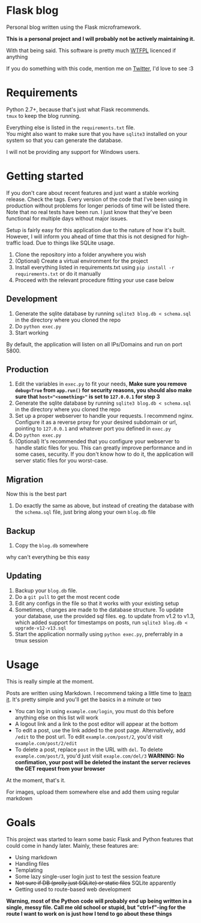 Flask blog
==========

Personal blog written using the Flask microframework.

**This is a personal project and I will probably not be actively maintaining it.**

With that being said. This software is pretty much [WTFPL](https://en.wikipedia.org/wiki/WTFPL) licenced if anything

If you do something with this code, mention me on [Twitter](http://twitter.com/QuadPiece), I'd love to see :3

Requirements
============

Python 2.7+, because that's just what Flask recommends.  
`tmux` to keep the blog running.

Everything else is listed in the `requirements.txt` file.  
You might also want to make sure that you have `sqlite3` installed on your system so that you can generate the database.

I will not be providing any support for Windows users.

Getting started
===============

If you don't care about recent features and just want a stable working release. Check the tags. Every version of the code that I've been using in production without problems for longer periods of time will be listed there.  
Note that no real tests have been run. I just know that they've been functional for multiple days without major issues.

Setup is fairly easy for this application due to the nature of how it's built. However, I will inform you ahead of time that this is not designed for high-traffic load. Due to things like SQLite usage.

1. Clone the repository into a folder anywhere you wish
2. (Optional) Create a virtual environment for the project
3. Install everything listed in requirements.txt using `pip install -r requirements.txt` or do it manually
4. Proceed with the relevant procedure fitting your use case below

Development
-----------

1. Generate the sqlite database by running `sqlite3 blog.db < schema.sql` in the directory where you cloned the repo
2. Do `python exec.py`
3. Start working

By default, the application will listen on all IPs/Domains and run on port 5800.

Production
----------

1. Edit the variables in `exec.py` to fit your needs, **Make sure you remove `debug=True` from `app.run()` for security reasons, you should also make sure that `host="<something>"` is set to `127.0.0.1` for step 3**
2. Generate the sqlite database by running `sqlite3 blog.db < schema.sql` in the directory where you cloned the repo
3. Set up a proper webserver to handle your requests. I recommend nginx. Configure it as a reverse proxy for your desired subdomain or url, pointing to `127.0.0.1` and whatever port you defined in `exec.py`
4. Do `python exec.py`
5. (Optional) It's recommended that you configure your webserver to handle static files for you. This can greatly improve performance and in some cases, security. If you don't know how to do it, the application will server static files for you worst-case.

Migration
---------

Now this is the best part

1. Do exactly the same as above, but instead of creating the database with the `schema.sql` file, just bring along your own `blog.db` file

Backup
------

1. Copy the `blog.db` somewhere

why can't everything be this easy

Updating
--------

1. Backup your `blog.db` file.
2. Do a `git pull` to get the most recent code
3. Edit any configs in the file so that it works with your existing setup
4. Sometimes, changes are made to the database structure. To update your database, use the provided sql files. eg. to update from v1.2 to v1.3, which added support for timestamps on posts, run `sqlite3 blog.db < upgrade-v12-v13.sql`
4. Start the application normally using `python exec.py`, preferrably in a tmux session

Usage
=====

This is really simple at the moment.

Posts are written using Markdown. I recommend taking a little time to [learn it](https://daringfireball.net/projects/markdown/syntax). It's pretty simple and you'll get the basics in a minute or two

* You can log in using `example.com/login`, you must do this before anything else on this list will work
* A logout link and a link to the post editor will appear at the bottom
* To edit a post, use the link added to the post page. Alternatively, add `/edit` to the post url. To edit `example.com/post/2`, you'd visit `example.com/post/2/edit`
* To delete a post, replace `post` in the URL with `del`. To delete `example.com/post/3`, you'd just visit `exaple.com/del/3` **WARNING: No confimation, your post will be deleted the instant the server recieves the GET request from your browser**

At the moment, that's it.

For images, upload them somewhere else and add them using regular markdown

Goals
=====

This project was started to learn some basic Flask and Python features that could come in handy later. Mainly, these features are:

* Using markdown
* Handling files
* Templating
* Some lazy single-user login just to test the session feature
* ~~Not sure if DB (prolly just SQLite) or static files~~ SQLite apparently
* Getting used to route-based web development

**Warning, most of the Python code will probably end up being written in a single, messy file. Call me old school or stupid, but "ctrl+f"-ing for the route I want to work on is just how I tend to go about these things**
